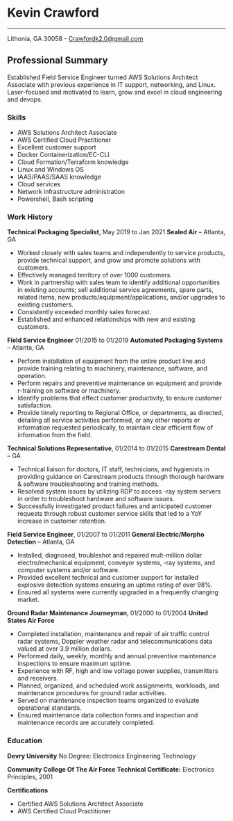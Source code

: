 # Kevin Crawford
__________________________________________________________________________________________________

Lithonia, GA 30058 - Crawfordk2.0@gmail.com  
## Professional Summary

Established Field Service Engineer turned AWS Solutions Architect Associate
with previous experience in IT support, networking, and Linux. 
Laser-focused and motivated to learn, grow and excel in cloud engineering and devops.

### Skills

- AWS Solutions Architect Associate
- AWS Certified Cloud Practitioner
- Excellent customer support
- Docker Containerization/EC-CLI
- Cloud Formation/Terraform knowledge
- Linux and Windows OS
- IAAS/PAAS/SAAS knowledge
- Cloud services
- Network infrastructure administration
- Powershell, Bash scripting
### Work History

**Technical Packaging Specialist**, May 2019 to Jan 2021
**Sealed Air** – Atlanta, GA

- Worked closely with sales teams and independently to service products, provide technical support, and grow and promote solutions with customers.
- Effectively managed territory of over 1000 customers.
- Work in partnership with sales team to identify additional opportunities in existing accounts; sell additional service agreements, spare parts, related items, new products/equipment/applications, and/or upgrades to existing customers.
- Consistently exceeded monthly sales forecast.
- Established and enhanced relationships with new and existing customers.

**Field Service Engineer** 01/2015 to 01/2019 
**Automated Packaging Systems** – Atlanta, GA

- Perform installation of equipment from the entire product line and provide training relating to machinery, maintenance, software, and operation.
- Perform repairs and preventive maintenance on equipment and provide r-training on software or machinery.
- Identify problems that effect customer productivity, to ensure customer satisfaction.
- Provide timely reporting to Regional Office, or departments, as directed, detailing all service activities performed, or any other reports or information requested periodically, to maintain clear efficient flow of information from the field.
  
**Technical Solutions Representative**, 01/2014 to 01/2015 
**Carestream Dental** – GA

- Technical liaison for doctors, IT staff, technicians, and hygienists in providing guidance on Carestream products through thorough hardware & software troubleshooting and training methods.
- Resolved system issues by utilizing RDP to access -ray system servers in order to troubleshoot hardware and software issues.
- Successfully investigated product failures and anticipated customer requests through robust customer service skills that led to a YoY increase in customer retention.

**Field Service Engineer**, 01/2007 to 01/2011 
**General Electric/Morpho Detection** – Atlanta, GA

- Installed, diagnosed, troubleshot and repaired mult-million dollar electro/mechanical equipment, conveyor systems, -ray systems, and computer systems and/or software.
- Provided excellent technical and customer support for installed explosive detection systems ensuring an uptime rating of over 98%.
- Ensured all systems were currently upgraded in a frequently changing market.

**Ground Radar Maintenance Journeyman**, 01/2000 to 01/2004 
**United States Air Force**

- Completed installation, maintenance and repair of air traffic control radar systems, Doppler weather radar and telecommunications data valued at over 3.9 million dollars.
- Performed daily, weekly, monthly and annual preventive maintenance inspections to ensure maximum uptime.
- Experience with RF, high and low voltage power supplies, transmitters and receivers.
- Planned, organized, and scheduled work assignments, workloads, and maintenance procedures for ground radar activities.
- Served on maintenance inspection teams organized to evaluate operational standards.
- Ensured maintenance data collection forms and inspection and maintenance records are accurately completed.
### Education

**Devry University**
No Degree: Electronics Engineering Technology 

**Community College Of The Air Force**
**Technical Certificate:** Electronics Principles, 2001 

**Certifications**

- Certified AWS Solutions Architect Associate
- AWS Certified Cloud Practitioner